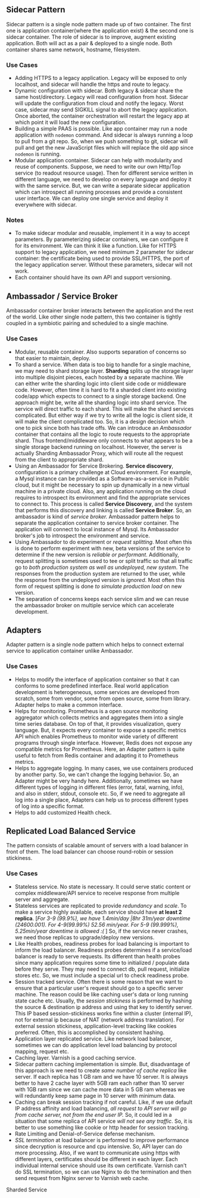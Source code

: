 ## Sidecar Pattern

Sidecar pattern is a single node pattern made up of two container. The first one is application container(where the application exist) & the second one is sidecar container. The role of sidecar is to improve, augment existing application. Both will act as a pair & deployed to a single node. Both container shares same network, hostname, filesystem.

### Use Cases

- Adding HTTPS to a legacy application. Legacy will be exposed to only localhost, and sidecar will handle the https and route to legacy.
- Dynamic configuration with sidecar. Both legacy & sidecar share the same host/directory. Legacy will read configuration from host. Sidecar will update the configuration from cloud and notify the legacy. Worst case, sidecar may send SIGKILL signal to abort the legacy application. Once aborted, the container orchestration will restart the legacy app at which point it will load the new configuration.
- Building a simple PAAS is possible. Like app container may run a node application with `nodemon` command. And sidecar is always running a loop to pull from a git repo. So, when we push something to git, sidecar will pull and get the new JavaScript files which will replace the old app since `nodemon` is running.
- Modular application container. Sidecar can help with modularity and reuse of components. Suppose, we need to write our own Http/Top service (to readout resource usage). Then for different service written in different language, we need to develop on every language and deploy it with the same service. But, we can write a separate sidecar application which can introspect all running processes and provide a consistent user interface. We can deploy one single service and deploy it everywhere with sidecar.

### Notes

- To make sidecar modular and reusable, implement it in a way to accept parameters. By parameterizing sidecar containers, we can configure it for its environment. We can think it like a function. Like for HTTPS support to legacy application, we need minimum 2 parameter for sidecar container: the certificate being used to provide SSL/HTTPS, the port of the legacy application server. Without these parameters, sidecar will not work.
- Each container should have its own API and support versioning.



## Ambassador / Service Broker

 Ambassador container broker interacts between the application and the rest of the world. Like other single node pattern, this two container  is tightly coupled in a symbiotic pairing and scheduled to a single machine. 

### Use Cases

- Modular, reusable container. Also supports separation of concerns so that easier to maintain, deploy.
- To shard a service. When data is too big to handle for a single machine, we may need to shard storage layer. **Sharding** splits up the storage layer into multiple disjoint pieces, each hosted by a separate machine. We can either write the sharding logic into client side code or middleware code. However, often time it is hard to fit a sharded client into existing code/app which expects to connect to a single storage backend. One approach might be, write all the sharding logic into shard service. The service will direct traffic to each shard. This will make the shard services complicated. But either way if we try to write all the logic is client side, it will make the client complicated too. So, it is a design decision which one to pick since both has trade offs.  We can introduce an *Ambassador* container that contains all the logic to route requests to the appropriate shard. Thus frontend/middleware only connects to what appears to be a single storage backend running on localhost. However, the server is actually Sharding Ambassador Proxy, which will route all the request  from the client to appropriate shard. 
- Using an Ambassador for Service Brokering. **Service discovery**, configuration is a primary challenge at Cloud environment. For example, a Mysql instance can be provided as a Software-as-a-service in Public cloud, but it might be necessary to spin up dynamically in a new virtual machine in a private cloud. Also, any application running on the cloud requires to introspect its environment and find the appropriate services to connect to. This process is called **Service Discovery**, and the system that performs this discovery and linking is called **Service Broker**. So, an ambassador is kind of *service broker.* Ambassador pattern helps to separate the application container to service broker container. The application will connect to local instance of Mysql. Its Ambassador broker's job to introspect the environment and service.
- Using Ambassador to do experiment or *request splitting*. Most often this is done to perform experiment with new, beta versions of the service to determine if the new version is *reliable or performant*. Additionally, request splitting is sometimes used to tee or split traffic so that all traffic go to *both production system as well as undeployed, new system*. The responses from the production system are returned to the user, while the response from the undeployed version is *ignored*. Most often this form of request splitting is done *to simulate production load* on new version. 
- The separation of concerns keeps each service slim and we can reuse the ambassador broker on multiple service which can accelerate development. 

## Adapters

Adapter pattern is a single node pattern which helps to connect external service to application container unlike Ambassador. 

### Use Cases

- Helps to modify the interface of application container so that it can conforms to some predefined interface. Real world application development is heterogeneous, some services are developed from scratch, some from vendor, some from open source, some from library. Adapter helps to make a common interface.
- Helps for monitoring. Prometheus is a open source monitoring aggregator which collects metrics and aggregates them into a single time series database. On top of that, it provides visualization, query language. But, it expects every container to expose a specific metrics API which enables Prometheus to monitor wide variety of different programs through single interface. However, Redis does not expose any compatible metrics for Prometheus. Here, an Adapter pattern is quite useful to fetch from Redis container and adapting it to Prometheus metrics.
- Helps to aggregate logging. In many cases, we use containers produced by another party. So, we can't change the logging behavior. So, an Adapter might be very handy here. Additionally, sometimes we have different types of logging in different files (error, fatal, warning, info), and also in stderr, stdout, console etc. So, if we need to aggregate all log into a single place, Adapters can help us to process different types of log into a specific format.
- Helps to add customized Health check. 



## Replicated Load Balanced Service

The pattern consists of scalable amount of servers with a load balancer in front of them. The load balancer can choose round-robin or session stickiness.

### Use Cases

- Stateless service. No state is necessary. It could serve static content or complex middleware/API service to receive response from multiple server and aggregate.
- Stateless services are replicated to provide *redundancy* and *scale*. To make a service highly available, each service should have **at least 2 replica**. [*For 3-9 (99.9%), we have 1.4min/day |8hr 31m/year downtime (24600.001). For 4-9(99.99%)  52.56 min/year. For 5-9 (99.999%), 5.25min/year  downtime is allowed :(* ] So, if the service never crashes, we need those replicas to upgrade/deploy new versions.
- Like Health probes, readiness probes for load balancing is important to inform the load balancer. Readiness probes determines if a service/load balancer is ready to serve requests. Its different than health probes since many application requires some time to initialized / populate data before they serve. They may need to connect db, pull request, initialize stores etc. So, we must include a special url to check readiness probe.
- Session tracked service. Often there is some reason that we want to ensure that a particular user's request should go to a specific server machine. The reason could be like caching user's data or long running state cache etc. Usually, the *session stickiness* is performed by hashing the source & destination ip address and using that key to identify server. This IP based session-stickiness works fine within a cluster (internal IP), not for external ip because of NAT (network address translation). For external session stickiness, application-level tracking like cookies preferred. Often, this is accomplished by consistent hashing. 
- Application layer replicated service. Like network load balancer, sometimes we can do application level load balancing by protocol mapping, request etc.
- Caching layer. Varnish is a good caching service.
- Sidecar pattern caching implementation is simple. But, disadvantage of this approach is we need to create *same* *number of cache replica* like server. If each replica has 1 GB ram and we have 10 server. It is always better to have 2 cache layer with 5GB ram each rather than 10 server with 1GB ram since we can cache more data in 5 GB ram whereas we will redundantly keep same page in 10 server with minimum data. 
- Caching can break session tracking if not careful. Like, if we use default IP address affinity and load balancing, *all request to API server will go from cache server, not from the end user IP.* So, it could led in a situation that  some replica of API service *will not see any traffic*. So, it is better to use something like cookie or http header for session tracking. 
- Rate Limiting and Denial-of-Service defense mechanism. 
- *SSL termination* at load balancer is performed to improve performance since decryption is resource and cpu intensive. So, API layer can do more processing. Also, if we want to communicate using https with different layers, certificates should be different in each layer. Each individual internal service should use its own certificate. Varnish can't do SSL termination, so we can use Nginx to do the termination and then send request from Nginx server to Varnish web cache.

Sharded Service

